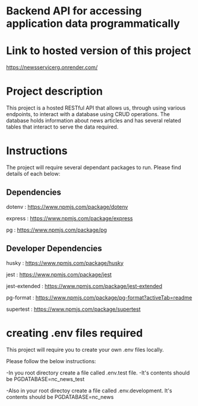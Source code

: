 # Backend API for accessing application data programmatically

# Link to hosted version of this project 
https://newsservicerg.onrender.com/

# Project description
This project is a hosted RESTful API that allows us, through using various endpoints, to interact with a database using CRUD operations.
The database holds information about news articles and has several related tables that interact to serve the data required.

# Instructions
The project will require several dependant packages to run.  Please find details of each below:

## Dependencies
dotenv : https://www.npmjs.com/package/dotenv

express : https://www.npmjs.com/package/express

pg : https://www.npmjs.com/package/pg

## Developer Dependencies

husky : https://www.npmjs.com/package/husky

jest : https://www.npmjs.com/package/jest

jest-extended : https://www.npmjs.com/package/jest-extended

pg-format : https://www.npmjs.com/package/pg-format?activeTab=readme

supertest : https://www.npmjs.com/package/supertest





# creating .env files required 
This project will require you to create your own .env files locally.

Please follow the below instructions:

-In you root directory create a file called .env.test file.
-It's contents should be 
    PGDATABASE=nc_news_test

-Also in your root directoy create a file called .env.development.
It's contents should be 
    PGDATABASE=nc_news